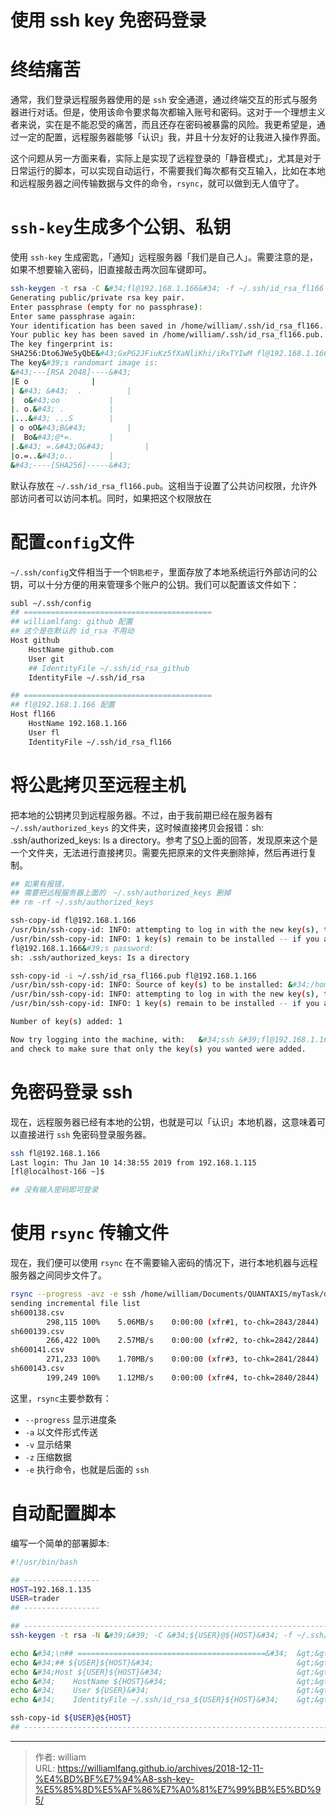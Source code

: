 # 使用 ssh key 免密码登录


# 终结痛苦

通常，我们登录远程服务器使用的是 `ssh` 安全通道，通过终端交互的形式与服务器进行对话。但是，使用该命令要求每次都输入账号和密码。这对于一个理想主义者来说，实在是不能忍受的痛苦，而且还存在密码被暴露的风险。我更希望是，通过一定的配置，远程服务器能够「认识」我，并且十分友好的让我进入操作界面。

这个问题从另一方面来看，实际上是实现了远程登录的「静音模式」，尤其是对于日常运行的脚本，可以实现自动运行，不需要我们每次都有交互输入，比如在本地和远程服务器之间传输数据与文件的命令，`rsync`，就可以做到无人值守了。

# `ssh-key`生成多个公钥、私钥

使用 `ssh-key` 生成密匙，「通知」远程服务器「我们是自己人」。需要注意的是，如果不想要输入密码，旧直接敲击两次回车键即可。

```bash
ssh-keygen -t rsa -C &#34;fl@192.168.1.166&#34; -f ~/.ssh/id_rsa_fl166
Generating public/private rsa key pair.
Enter passphrase (empty for no passphrase):
Enter same passphrase again:
Your identification has been saved in /home/william/.ssh/id_rsa_fl166.
Your public key has been saved in /home/william/.ssh/id_rsa_fl166.pub.
The key fingerprint is:
SHA256:Dto6JWe5yQbE&#43;GxPG2JFiuKz5fXaNliKhi/iRxTYIwM fl@192.168.1.166
The key&#39;s randomart image is:
&#43;---[RSA 2048]----&#43;
|E o              |
| &#43; &#43;  .          |
|  o&#43;oo           |
|. o.&#43; .          |
|...&#43; ...S        |
| o oO&#43;B&#43;         |
|  Bo&#43;@*=.        |
|.&#43; =.&#43;O&#43;         |
|o.=..&#43;o..        |
&#43;----[SHA256]-----&#43;
```

默认存放在 `~/.ssh/id_rsa_fl166.pub`。这相当于设置了公共访问权限，允许外部访问者可以访问本机。同时，如果把这个权限放在

# 配置`config`文件

`~/.ssh/config`文件相当于一个`钥匙柜子`，里面存放了本地系统运行外部访问的公钥，可以十分方便的用来管理多个账户的公钥。我们可以配置该文件如下：

```bash
subl ~/.ssh/config
## ==========================================
## williamlfang: github 配置
## 这个是在默认的 id_rsa 不用动
Host github
    HostName github.com
    User git
    ## IdentityFile ~/.ssh/id_rsa_github
    IdentityFile ~/.ssh/id_rsa

## ==========================================
## fl@192.168.1.166 配置
Host fl166
    HostName 192.168.1.166
    User fl
    IdentityFile ~/.ssh/id_rsa_fl166
```



# 将公匙拷贝至远程主机

把本地的公钥拷贝到远程服务器。不过，由于我前期已经在服务器有 `~/.ssh/authorized_keys` 的文件夹，这时候直接拷贝会报错：sh: .ssh/authorized_keys: Is a directory。参考了[SO](https://askubuntu.com/questions/844156/sh-ssh-authorized-keys-is-a-directory)上面的回答，发现原来这个是一个文件夹，无法进行直接拷贝。需要先把原来的文件夹删除掉，然后再进行复制。

```bash
## 如果有报错，
## 需要把远程服务器上面的　~/.ssh/authorized_keys 删掉
## rm -rf ~/.ssh/authorized_keys

ssh-copy-id fl@192.168.1.166
/usr/bin/ssh-copy-id: INFO: attempting to log in with the new key(s), to filter out any that are already installed
/usr/bin/ssh-copy-id: INFO: 1 key(s) remain to be installed -- if you are prompted now it is to install the new keys
fl@192.168.1.166&#39;s password:
sh: .ssh/authorized_keys: Is a directory

ssh-copy-id -i ~/.ssh/id_rsa_fl166.pub fl@192.168.1.166
/usr/bin/ssh-copy-id: INFO: Source of key(s) to be installed: &#34;/home/william/.ssh/id_rsa_fl166.pub&#34;
/usr/bin/ssh-copy-id: INFO: attempting to log in with the new key(s), to filter out any that are already installed
/usr/bin/ssh-copy-id: INFO: 1 key(s) remain to be installed -- if you are prompted now it is to install the new keys

Number of key(s) added: 1

Now try logging into the machine, with:   &#34;ssh &#39;fl@192.168.1.166&#39;&#34;
and check to make sure that only the key(s) you wanted were added.
```

# 免密码登录 ssh

现在，远程服务器已经有本地的公钥，也就是可以「认识」本地机器，这意味着可以直接进行 `ssh` 免密码登录服务器。

```bash
ssh fl@192.168.1.166
Last login: Thu Jan 10 14:38:55 2019 from 192.168.1.115
[fl@localhost-166 ~]$

## 没有输入密码即可登录
```

# 使用 `rsync` 传输文件

现在，我们便可以使用 `rsync` 在不需要输入密码的情况下，进行本地机器与远程服务器之间同步文件了。

```bash
rsync --progress -avz -e ssh /home/william/Documents/QUANTAXIS/myTask/data/daily/* fl@192.168.1.166:/home/fl/myData/data/ChinaStocks/Bar/FromTDX
sending incremental file list
sh600138.csv
        298,115 100%    5.06MB/s    0:00:00 (xfr#1, to-chk=2843/2844)
sh600139.csv
        266,422 100%    2.57MB/s    0:00:00 (xfr#2, to-chk=2842/2844)
sh600141.csv
        271,233 100%    1.70MB/s    0:00:00 (xfr#3, to-chk=2841/2844)
sh600143.csv
        199,249 100%    1.12MB/s    0:00:00 (xfr#4, to-chk=2840/2844)

```

这里，`rsync`主要参数有：

- `--progress` 显示进度条
- `-a` 以文件形式传送
- `-v` 显示结果
- `-z` 压缩数据
- `-e` 执行命令，也就是后面的 `ssh`

# 自动配置脚本

编写一个简单的部署脚本:

```sh
#!/usr/bin/bash

## -----------------
HOST=192.168.1.135
USER=trader
## -----------------

## -----------------------------------------------------------------------------
ssh-keygen -t rsa -N &#39;&#39; -C &#34;${USER}@${HOST}&#34; -f ~/.ssh/id_rsa_${USER}${HOST}

echo &#34;\n## ==========================================&#34;  &gt;&gt; ~/.ssh/config
echo &#34;## ${USER}${HOST}&#34;                                &gt;&gt; ~/.ssh/config
echo &#34;Host ${USER}${HOST}&#34;                              &gt;&gt; ~/.ssh/config
echo &#34;    HostName ${HOST}&#34;                             &gt;&gt; ~/.ssh/config
echo &#34;    User ${USER}&#34;                                 &gt;&gt; ~/.ssh/config
echo &#34;    IdentityFile ~/.ssh/id_rsa_${USER}${HOST}&#34;    &gt;&gt; ~/.ssh/config

ssh-copy-id ${USER}@${HOST}
## -----------------------------------------------------------------------------
```


---

> 作者: william  
> URL: https://williamlfang.github.io/archives/2018-12-11-%E4%BD%BF%E7%94%A8-ssh-key-%E5%85%8D%E5%AF%86%E7%A0%81%E7%99%BB%E5%BD%95/  

